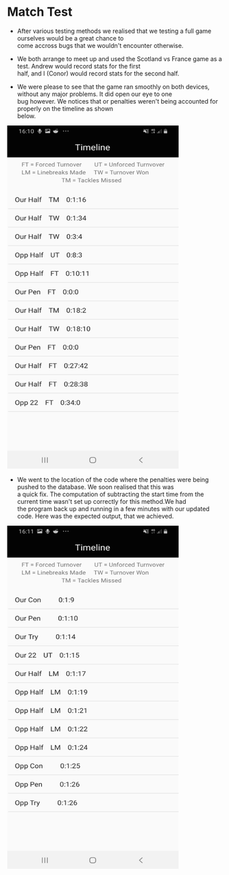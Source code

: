 Match Test
=============
 *  After various testing methods we realised that we testing a full game ourselves would be a great chance to <br />
  come accross bugs that we wouldn't encounter otherwise. <br />

 * We both arrange to meet up and used the Scotland vs France game as a test. Andrew would record stats for the first<br>
   half, and I (Conor) would record stats for the second half.

* We were please to see that the game ran smoothly on both devices, without any major problems. It did open our eye to one<br>
  bug however. We notices that or penalties weren't being accounted for properly on the timeline as shown<br>
 below.</br>

<img src="Testimagebug.jpg"  width="400" height="800">
</br>

*  We went to the location of the code where the penalties were being pushed to the database. We soon realised that this was<br>
  a quick fix. The computation of subtracting the start time from the current time wasn't set up correctly for this method.We had<br>
  the program back up and running in a few minutes with our updated code. Here was the expected output, that we achieved.</br>


<img src="Testimage2.jpg"  width="400" height="800">






</main>

